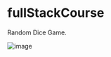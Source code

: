 # fullStackCourse

Random Dice Game.

![image](https://github.com/machraakash/fullStackCourse/assets/34833061/b0997672-faae-473f-ae25-6efe8ae9e54c)
